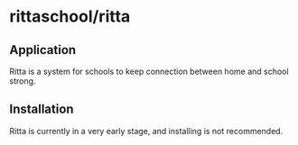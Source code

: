 # rittaschool/ritta
## Application
Ritta is a system for schools to keep connection between home and school strong.

## Installation

Ritta is currently in a very early stage, and installing is not recommended.
